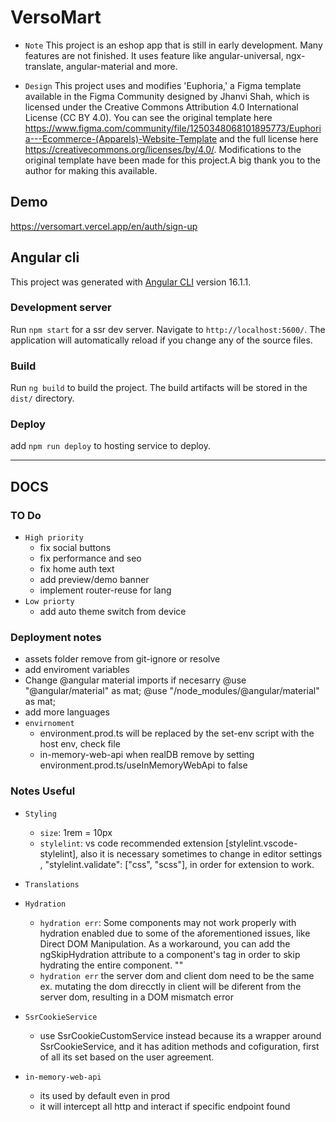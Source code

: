 # VersoMart

- `Note`
  This project is an eshop app that is still in early development. Many features are not finished. It uses feature like angular-universal, ngx-translate, angular-material and more.

- `Design`
  This project uses and modifies 'Euphoria,' a Figma template available in the Figma Community designed by Jhanvi Shah, which is licensed under the Creative Commons Attribution 4.0 International License (CC BY 4.0). You can see the original template here https://www.figma.com/community/file/1250348068101895773/Euphoria---Ecommerce-(Apparels)-Website-Template and the full license here https://creativecommons.org/licenses/by/4.0/.
  Modifications to the original template have been made for this project.A big thank you to the author for making this available.

## Demo

https://versomart.vercel.app/en/auth/sign-up

## Angular cli

This project was generated with [Angular CLI](https://github.com/angular/angular-cli) version 16.1.1.

### Development server

Run `npm start` for a ssr dev server. Navigate to `http://localhost:5600/`. The application will automatically reload if you change any of the source files.

### Build

Run `ng build` to build the project. The build artifacts will be stored in the `dist/` directory.

### Deploy

add `npm run deploy` to hosting service to deploy.

---

## DOCS

### TO Do

- `High priority`
  - fix social buttons
  - fix performance and seo
  - fix home auth text
  - add preview/demo banner
  - implement router-reuse for lang
- `Low priorty`
  - add auto theme switch from device

### Deployment notes

- assets folder remove from git-ignore or resolve
- add enviroment variables
- Change @angular material imports if necesarry
  @use "@angular/material" as mat;
  @use "/node_modules/@angular/material" as mat;
- add more languages
- `envirnoment`
  - environment.prod.ts will be replaced by the set-env script with the host env, check file
  - in-memory-web-api when realDB remove by setting environment.prod.ts/useInMemoryWebApi to false

### Notes Useful

- `Styling`

  - `size`: 1rem = 10px
  - `stylelint`: vs code recommended extension [stylelint.vscode-stylelint], also it is necessary sometimes
    to change in editor settings , "stylelint.validate": ["css", "scss"], in order for extension to work.

- `Translations`


- `Hydration`

  - `hydration err`: Some components may not work properly with hydration enabled due to some of the aforementioned issues, like Direct DOM Manipulation. As a workaround, you can add the ngSkipHydration attribute to a component's tag in order to skip hydrating the entire component.
    "<example-cmp ngSkipHydration />"
  - `hydration err` the server dom and client dom need to be the same
    ex. mutating the dom direcctly in client will be diferent from the server dom, resulting in a DOM mismatch error

- `SsrCookieService`

  - use SsrCookieCustomService instead because its a wrapper around SsrCookieService, and
    it has adition methods and cofiguration, first of all its set based on the user agreement.

- `in-memory-web-api`
  - its used by default even in prod
  - it will intercept all http and interact if specific endpoint found

